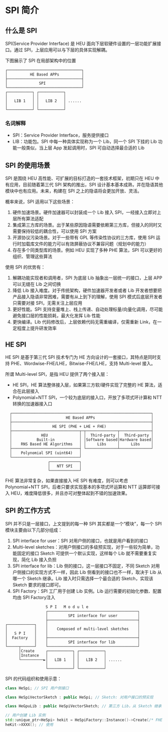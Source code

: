# SPI 简介

## 什么是 SPI

SPI(Service Provider Interface) 是 HEU 面向下层软硬件设置的一层功能扩展接口。通过 SPI，上层应用可以与下层的具体实现解耦。

下图展示了 SPI 在局部架构中的位置
```
┌─────────────────────────────────┐
│          HE Based APPs          │
├─────────────────────────────────┤
│              SPI                │
└─────────────────────────────────┘
┌───────────┐ ┌───────────┐
│           │ │           │
│   LIB 1   │ │   LIB 2   │ ......
│           │ │           │
└───────────┘ └───────────┘
```

### 名词解释

* SPI：Service Provider Interface，服务提供接口
* LIB：功能包。SPI 中每一种具体实现称为一个 Lib，同一个 SPI 下挂的 Lib 功能一般类似，当上层 App 发起调用时，SPI 可自动选择最合适的 Lib

## SPI 的使用场景

SPI 是围绕 HEU 高性能、可扩展的目标打造的一套技术框架，初期只在 HEU 中有应用，目前随着第三代 SPI 架构的推出，SPI 设计基本基本成熟，并在隐语其他模块中也有应用。未来，构建在 SPI 之上的隐语将会更加开放、灵活。

概率来说，SPI 适用以下这些场景：

1. 硬件加速场景。硬件加速器可以封装成一个 Lib 接入 SPI，一经接入立即对上层所有算法适配
2. 集成第三方库的场景。出于某些原因隐语需要依赖第三方库，但接入的同时又需要保持较低的耦合性，可以使用 SPI 方案
3. 开源协议污染场景。对于一些带有 GPL 等传染性协议的三方库，使用 SPI 运行时加载库文件的能力可以有效屏蔽协议不兼容问题（规划中的能力）
4. 存在多个同类型库的场景。例如 HEU 实现了多种 PHE 算法，SPI 可以更好的组织、管理这些算法


使用 SPI 的优势有：

1. 解耦功能实现者和调用者，SPI 为底层 Lib 抽象出一层统一的接口，上层 APP 可以无缝在 Lib 之间切换
2. 降低 Lib 接入难度。对于传统架构，硬件加速器开发者或者 Lib 开发者想要把产品接入隐语非常困难，需要有从上到下的理解，使用 SPI 模式后底层开发者只需要对接 SPI，无需关注上层应用
3. 更好性能。SPI 支持变量堆上、栈上传递、自动处理标量/向量化调用，尽可能避免接口层的性能损耗，最大化发挥 Lib 性能
4. 更快编译。Lib 代码修改后，上层依赖代码无需重编译，仅需重新 Link，在一定程度上提升研发效率



## HE SPI

HE SPI 是基于第三代 SPI 技术专门为 HE 方向设计的一套接口，其特点是同时支持 PHE、Wordwise-FHE/LHE，Bitwise-FHE/LHE，支持 Multi-level 接入。

所谓 Multi-level SPI，是指 HEU 提供了两个接入层：

* HE SPI，HE 算法整体接入层，如果第三方软/硬件实现了完整的 HE 算法，适合在此层接入
* Polynomial+NTT SPI，一个较为底层的接入口，开放了多项式环计算和 NTT 转换的加速器接入口

```
  ┌──────────────────────────────────────────────────────────────┐
  │                        HE Based APPs                         │
  ├──────────────────────────────────────────────────────────────┤
  │                  HE SPI (PHE + LHE + FHE)                    │
  ├──────────────────────────────┬─┬──────────────┬──────────────┤
  │             HEU              │ │  Third-party │  Third-party │
  │           Built-in           │ │Software based│Hardware based│
  │    RNS Based HE Algorithms   │ │     Libs     │     Libs     │
  ├──────────────────────────────┤ └──────────────┴──────────────┘
  │    Polynomial SPI (uint64)   │
  └──────────────────────────────┘
                   ┌─────────────┐
                   │   NTT SPI   │
                   └─────────────┘
```

FHE 算法非常复杂，如果直接接入 HE SPI 有难度，则可以考虑 Polynomial+NTT SPI，后者只要求实现基本的多项式环运算和 NTT 运算即可接入 HEU，难度降低很多，并且亦可对整体起到不错的加速效果。


## SPI 的工作方式

SPI 并不只是一层接口，上文提到的每一种 SPI 其实都是一个“模块”，每一个 SPI 模块主要由以下几部分组成：

1. SPI interface for user：SPI 对用户侧的接口，也就是用户看到的接口
2. Multi-level sketches：对用户侧接口的多级预实现，对于一些较为简单，功能固定的接口 Sketch 可提供一个默认实现，这样每个 Lib 就不需要重复实现，简化 Lib 接入负担
3. SPI interface for lib：Lib 侧的接口，这一层接口不固定，不同 Sketch 对用户侧接口的实现方式不一样，因此 Lib 侧看到的接口也不一样，取决于 Lib 从哪一个 Sketch 继承。Lib 接入时只需选择一个最合适的 Sketch，实现该 Sketch 要求的接口即可。
4. SPI Factory：SPI 工厂用于创建 Lib 实例。Lib 运行需要的初始化参数、配置均由 SPI Factory注入

```
                  S P I   M o d u l e
                  ┌────────────────────────────────────────┐
                  │         SPI interface for user         │
                  ├────────────────────────────────────────┤
┌────────────┐    │                                        │
│            │    │    Composed of multi-level sketches    │
│   S P I    │    │                                        │
│  Factory   │    ├────────────────────────────────────────┤
│            │    │         SPI interface for lib          │
└─────┬──────┘    └────────────────────────────────────────┘
      │Create     ┌───────────┐ ┌───────────┐
      │Instance   │           │ │           │
      └──────────►│   LIB 1   │ │   LIB 2   │ ......
                  │           │ │           │
                  └───────────┘ └───────────┘
```

SPI 的代码组织和使用示意：

```c++
class HeSpi; // SPI 用户侧接口

class HeSpiVectorSketch : public HeSpi; // Sketch: 对用户接口的预实现

class HeGpuLib : public HeSpiVectorSketch; // 第三方 Lib，从 Sketch 继承

// 用户创建 Lib 实例
std::unique_ptr<HeSpi> hekit = HeSpiFactory::Instance()->Create(/* FHE Args...*/);
heKit->XXXX(); // 使用
```

